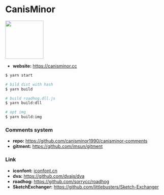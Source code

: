 # CanisMinor

<img src="https://canisminor.cc/img/loader.gif" width="120" />

- **website:** <https://canisminor.cc>

```bash
$ yarn start

# bild dist with hash
$ yarn build 

# build roadhog.dll.js
$ yarn build:dll 

# opt img
$ yarn build:img 
```

### Comments system

- **repo:** <https://github.com/canisminor1990/canisminor-comments>
- **gitment:** <https://github.com/imsun/gitment>

### Link

- **iconfont:** [iconfont.cn](http://www.iconfont.cn/manage/index?manage_type=myprojects&projectId=399961)
- **dva:** <https://github.com/dvajs/dva>
- **roadhog:** <https://github.com/sorrycc/roadhog>
- **SketchExchanger:** <https://github.com/littlebusters/Sketch-Exchanger>


